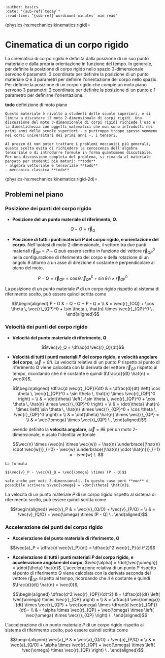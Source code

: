 ```{article-info}
:author: basics
:date: "{sub-ref}`today`"
:read-time: "{sub-ref}`wordcount-minutes` min read"
```

(physics-hs:mechanics:kinematics:rigid)=
# Cinematica di un corpo rigido

La cinematica di corpo rigido è definita dalla posizione di un suo punto materiale e dalla propria orientazione in funzione del tempo. In generale, per definire la posizione di corpo rigido nello spazio 3-dimensionale servono 6 parametri: 3 coordinate per definire la posizione di un punto materiale $Q$ e 3 parametri per definire l'orientazione del corpo nello spazio. Per definire la posizione di un corpo rigido che compie un moto piano servono 3 parametri: 2 coordinate per definire la posizione di un punto e 1 parametro per definirne l'orientazione.

**todo** definizione di moto piano

```{note}
Questo materiale è rivolto a studenti delle scuole superiori, e si limita a discutere il moto 2-dimensionale di corpi rigidi. Una discussione del moto 3-dimensionale di corpi rigidi richiede l'uso e la dimestichezza con oggetti matematici che non sono introdotti nei primi anni delle scuole superiori - e purtroppo troppo spesso nemmeno nei corsi universitari dei primi anni -, i tensori.

Al prezzo di non poter trattare i problemi meccanici più generali, questa scelta evita di richiedere la conoscenza dell'algebra tensoriale o di introdurre formule in forma quantomeno discutibile. Per una discussione completa del problema, si rimanda al materiale pensato per studenti più maturi: **todo**
- algebra vettoriale e tensoriale **todo**
- meccanica classica **todo**
```

(physics-hs:mechanics:kinematics:rigid-2d)=
## Problemi nel piano

### Posizione dei punti del corpo rigido

- **Posizione del un punto materiale di riferimento, $Q$.** 

$$Q - O = \vec{r}_Q$$

- **Posizione di tutti i punti materiali $P$ del corpo rigido, e orientazione del corpo.** Nell'ipotesi di moto 2-dimensionale, il vettore tra due punti materiali $\vec{r}_{QP} = P-Q$ può essere scritto in funzione del vettore $\vec{r}_{QP}^0$ nella configurazione di riferimento del corpo e della rotazione di un angolo $\theta$ attorno a un asse di direzione $\hat{n}$ costante e perpendicolare al piano del moto,

$$P - Q = \vec{r}_{QP} = \cos \theta \, \vec{r}_{QP}^0 + \sin \theta \, \hat{n} \times \vec{r}_{QP}^0$$

  La posizione di un punto materiale $P$ di un corpo rigido rispetto al sistema di riferimento scelto, può essere quindi scritta come

  $$\begin{aligned}
    P - O & = Q - O + P - Q = \\
          & = \vec{r}_{OQ} + \cos \theta \, \vec{r}_{QP}^0 + \sin \theta \, \hat{n} \times \vec{r}_{QP}^0  \ .
  \end{aligned}$$

### Velocità dei punti del corpo rigido
- **Velocità del punto materiale di riferimento, $Q$**

$$\vec{v}_Q = \dfrac{d \vec{r}_Q}{dt}$$

- **Velocità di tutti i punti materiali $P$ del corpo rigido, e velocità angolare del corpo**, $\vec{\omega} = \dot{\theta} \hat{n}$. La velocità relativa di un punto $P$ rispetto al punto di riferimento $Q$ viene calcolata con la derivata del vettore $\vec{r}_{QP}$ rispetto al tempo, ricordando che $\hat{n}$ è costante e quindi $\frac{d}{dt} \hat{n} = \vec{0}$,

  $$\begin{aligned}
    \dfrac{d \vec{r}_{QP}}{dt} 
    & = \dfrac{d}{dt} \left(  \cos \theta \, \vec{r}_{QP}^0 + \sin \theta \, \hat{n} \times \vec{r}_{QP}^0 \right) = \\
    & = \dot{\theta} \left( -\sin \theta \, \vec{r}_{QP}^0 + \cos \theta \, \hat{n} \times \vec{r}_{QP}^0 \right) = \\
    & = \dot{\theta} \hat{n} \times \left( \sin \theta \, \hat{n} \times \vec{r}_{QP}^0 + \cos \theta \, \vec{r}_{QP}^0 \right) = \\
    & = \dot{\theta} \hat{n} \times \vec{r}_{QP} = \\
    & = \vec{\omega} \times \vec{r}_{QP} \ ,
  \end{aligned}$$ 

  avendo definito la **velocità angolare**, $\vec{\omega} = \dot{\theta} \hat{k}$ per un moto 2-dimensionale, e usato l'identità vettoriale 

  $$\vec{n} \times (\vec{n} \times \vec{w}) = \hat{n} \underbrace{(\hat{n} \cdot \vec{w})}_{=0} - \vec{w} \underbrace{(\hat{n} \cdot \hat{n})}_{=1} = - \vec{w} \ .$$

```{note}
La formula 

$$\vec{v}_P - \vec{v}_Q = \vec{\omega} \times (P - Q)$$

vale anche per moti 3-dimensionali. In questo caso però **non** è possibile scrivere $\vec{\omega} = \dot{\theta} \hat{n}$.
  ```

  La velocità di un punto materiale $P$ di un corpo rigido rispetto al sistema di riferimento scelto, può essere quindi scritta come

  $$\begin{aligned}
    \vec{v}_P & = \vec{v}_{Q/O} + \vec{v}_{P/Q} = \\
              & = \vec{v}_{Q/O} + \vec{\omega} \times (P - Q) \ .
  \end{aligned}$$

### Accelerazione dei punti del corpo rigido
- **Accelerazione del punto materiale di riferimento, $Q$**

$$\vec{a}_P = \dfrac{d \vec{v}_P}{dt} = \dfrac{d^2 \vec{r}_P}{d t^2}$$

- **Accelerazione di tutti i punti materiali $P$ del corpo rigido, e accelerazione angolare del corpo**, $\vec{\alpha} = \dot{\vec{\omega}} = \ddot{\theta} \hat{n}$. L'accelerazione relativa di un punto $P$ rispetto al punto di riferimento $Q$ viene calcolata con la derivata seconda del vettore $\vec{r}_{QP}$ rispetto al tempo, ricordando che $\hat{n}$ è costante e quindi $\frac{d}{dt} \hat{n} = \vec{0}$,

  $$\begin{aligned}
   \dfrac{d^2 \vec{r}_{QP}}{dt^2}
     & = \dfrac{d}{dt} \left( \vec{\omega} \times \vec{r}_{QP} \right) = \\
     & = \dfrac{d \vec{\omega}}{dt} \times \vec{r}_{QP} + \vec{\omega} \times \dfrac{d \vec{r}_{QP}}{dt}= \\
     & = \alpha \times \vec{r}_{QP} + \vec{\omega} \times \left( \vec{\omega} \times \vec{r}_{QP} \right) \ .
  \end{aligned}$$

L'accelerazione di un punto materiale $P$ di un corpo rigido rispetto al sistema di riferimento scelto, può essere quindi scritta come

  $$\begin{aligned}
    \vec{a}_P & = \vec{a}_{Q/O} + \vec{a}_{P/Q} = \\
              & = \vec{a}_{Q/O} + \alpha \times \vec{r}_{QP} + \vec{\omega} \times \left( \vec{\omega} \times \vec{r}_{QP} \right) \ .
  \end{aligned}$$






